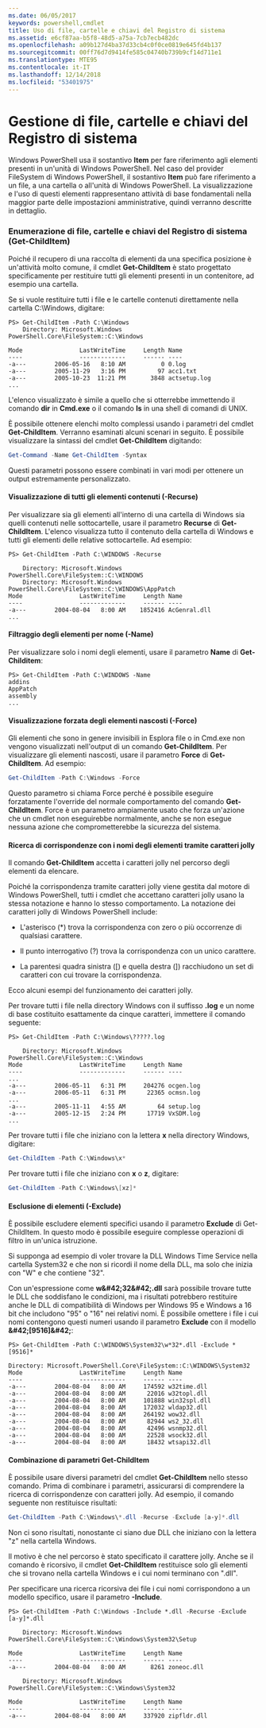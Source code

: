 ```yaml
---
ms.date: 06/05/2017
keywords: powershell,cmdlet
title: Uso di file, cartelle e chiavi del Registro di sistema
ms.assetid: e6cf87aa-b5f8-48d5-a75a-7cb7ecb482dc
ms.openlocfilehash: a09b127d4ba37d33cb4c0f0ce0819e645fd4b137
ms.sourcegitcommit: 00ff76d7d9414fe585c04740b739b9cf14d711e1
ms.translationtype: MTE95
ms.contentlocale: it-IT
ms.lasthandoff: 12/14/2018
ms.locfileid: "53401975"
---
```

# <a name="working-with-files-folders-and-registry-keys"></a>Gestione di file, cartelle e chiavi del Registro di sistema

Windows PowerShell usa il sostantivo **Item** per fare riferimento agli elementi presenti in un'unità di Windows PowerShell. Nel caso del provider FileSystem di Windows PowerShell, il sostantivo **Item** può fare riferimento a un file, a una cartella o all'unità di Windows PowerShell. La visualizzazione e l'uso di questi elementi rappresentano attività di base fondamentali nella maggior parte delle impostazioni amministrative, quindi verranno descritte in dettaglio.

### <a name="enumerating-files-folders-and-registry-keys-get-childitem"></a>Enumerazione di file, cartelle e chiavi del Registro di sistema (Get-ChildItem)

Poiché il recupero di una raccolta di elementi da una specifica posizione è un'attività molto comune, il cmdlet **Get-ChildItem** è stato progettato specificamente per restituire tutti gli elementi presenti in un contenitore, ad esempio una cartella.

Se si vuole restituire tutti i file e le cartelle contenuti direttamente nella cartella C:\\Windows, digitare:

```
PS> Get-ChildItem -Path C:\Windows
    Directory: Microsoft.Windows PowerShell.Core\FileSystem::C:\Windows

Mode                LastWriteTime     Length Name
----                -------------     ------ ----
-a---        2006-05-16   8:10 AM          0 0.log
-a---        2005-11-29   3:16 PM         97 acc1.txt
-a---        2005-10-23  11:21 PM       3848 actsetup.log
...
```

L'elenco visualizzato è simile a quello che si otterrebbe immettendo il comando **dir** in **Cmd.exe** o il comando **ls** in una shell di comandi di UNIX.

È possibile ottenere elenchi molto complessi usando i parametri del cmdlet **Get-ChildItem**. Verranno esaminati alcuni scenari in seguito. È possibile visualizzare la sintassi del cmdlet **Get-ChildItem** digitando:

```powershell
Get-Command -Name Get-ChildItem -Syntax
```

Questi parametri possono essere combinati in vari modi per ottenere un output estremamente personalizzato.

#### <a name="listing-all-contained-items--recurse"></a>Visualizzazione di tutti gli elementi contenuti (-Recurse)

Per visualizzare sia gli elementi all'interno di una cartella di Windows sia quelli contenuti nelle sottocartelle, usare il parametro **Recurse** di **Get-ChildItem**. L'elenco visualizza tutto il contenuto della cartella di Windows e tutti gli elementi delle relative sottocartelle. Ad esempio:

```
PS> Get-ChildItem -Path C:\WINDOWS -Recurse

    Directory: Microsoft.Windows PowerShell.Core\FileSystem::C:\WINDOWS
    Directory: Microsoft.Windows PowerShell.Core\FileSystem::C:\WINDOWS\AppPatch
Mode                LastWriteTime     Length Name
----                -------------     ------ ----
-a---        2004-08-04   8:00 AM    1852416 AcGenral.dll
...
```

#### <a name="filtering-items-by-name--name"></a>Filtraggio degli elementi per nome (-Name)

Per visualizzare solo i nomi degli elementi, usare il parametro **Name** di **Get-Childitem**:

```
PS> Get-ChildItem -Path C:\WINDOWS -Name
addins
AppPatch
assembly
...
```

#### <a name="forcibly-listing-hidden-items--force"></a>Visualizzazione forzata degli elementi nascosti (-Force)

Gli elementi che sono in genere invisibili in Esplora file o in Cmd.exe non vengono visualizzati nell'output di un comando **Get-ChildItem**. Per visualizzare gli elementi nascosti, usare il parametro **Force** di **Get-ChildItem**. Ad esempio:

```powershell
Get-ChildItem -Path C:\Windows -Force
```

Questo parametro si chiama Force perché è possibile eseguire forzatamente l'override del normale comportamento del comando **Get-ChildItem**. Force è un parametro ampiamente usato che forza un'azione che un cmdlet non eseguirebbe normalmente, anche se non esegue nessuna azione che comprometterebbe la sicurezza del sistema.

#### <a name="matching-item-names-with-wildcards"></a>Ricerca di corrispondenze con i nomi degli elementi tramite caratteri jolly

Il comando **Get-ChildItem** accetta i caratteri jolly nel percorso degli elementi da elencare.

Poiché la corrispondenza tramite caratteri jolly viene gestita dal motore di Windows PowerShell, tutti i cmdlet che accettano caratteri jolly usano la stessa notazione e hanno lo stesso comportamento. La notazione dei caratteri jolly di Windows PowerShell include:

- L'asterisco (\*) trova la corrispondenza con zero o più occorrenze di qualsiasi carattere.

- Il punto interrogativo (?) trova la corrispondenza con un unico carattere.

- La parentesi quadra sinistra (\[) e quella destra (]) racchiudono un set di caratteri con cui trovare la corrispondenza.

Ecco alcuni esempi del funzionamento dei caratteri jolly.

Per trovare tutti i file nella directory Windows con il suffisso **.log** e un nome di base costituito esattamente da cinque caratteri, immettere il comando seguente:

```
PS> Get-ChildItem -Path C:\Windows\?????.log

    Directory: Microsoft.Windows PowerShell.Core\FileSystem::C:\Windows
Mode                LastWriteTime     Length Name
----                -------------     ------ ----
...
-a---        2006-05-11   6:31 PM     204276 ocgen.log
-a---        2006-05-11   6:31 PM      22365 ocmsn.log
...
-a---        2005-11-11   4:55 AM         64 setup.log
-a---        2005-12-15   2:24 PM      17719 VxSDM.log
...
```

Per trovare tutti i file che iniziano con la lettera **x** nella directory Windows, digitare:

```powershell
Get-ChildItem -Path C:\Windows\x*
```

Per trovare tutti i file che iniziano con **x** o **z**, digitare:

```powershell
Get-ChildItem -Path C:\Windows\[xz]*
```

#### <a name="excluding-items--exclude"></a>Esclusione di elementi (-Exclude)

È possibile escludere elementi specifici usando il parametro **Exclude** di Get-ChildItem. In questo modo è possibile eseguire complesse operazioni di filtro in un'unica istruzione.

Si supponga ad esempio di voler trovare la DLL Windows Time Service nella cartella System32 e che non si ricordi il nome della DLL, ma solo che inizia con "W" e che contiene "32".

Con un'espressione come **w\&#42;32\&#42;.dll** sarà possibile trovare tutte le DLL che soddisfano le condizioni, ma i risultati potrebbero restituire anche le DLL di compatibilità di Windows per Windows 95 e Windows a 16 bit che includono "95" o "16" nei relativi nomi. È possibile omettere i file i cui nomi contengono questi numeri usando il parametro **Exclude** con il modello **\&#42;\[9516]\&#42;**:

```
PS> Get-ChildItem -Path C:\WINDOWS\System32\w*32*.dll -Exclude *[9516]*

Directory: Microsoft.PowerShell.Core\FileSystem::C:\WINDOWS\System32
Mode                LastWriteTime     Length Name
----                -------------     ------ ----
-a---        2004-08-04   8:00 AM     174592 w32time.dll
-a---        2004-08-04   8:00 AM      22016 w32topl.dll
-a---        2004-08-04   8:00 AM     101888 win32spl.dll
-a---        2004-08-04   8:00 AM     172032 wldap32.dll
-a---        2004-08-04   8:00 AM     264192 wow32.dll
-a---        2004-08-04   8:00 AM      82944 ws2_32.dll
-a---        2004-08-04   8:00 AM      42496 wsnmp32.dll
-a---        2004-08-04   8:00 AM      22528 wsock32.dll
-a---        2004-08-04   8:00 AM      18432 wtsapi32.dll
```

#### <a name="mixing-get-childitem-parameters"></a>Combinazione di parametri Get-ChildItem

È possibile usare diversi parametri del cmdlet **Get-ChildItem** nello stesso comando. Prima di combinare i parametri, assicurarsi di comprendere la ricerca di corrispondenze con caratteri jolly. Ad esempio, il comando seguente non restituisce risultati:

```powershell
Get-ChildItem -Path C:\Windows\*.dll -Recurse -Exclude [a-y]*.dll
```

Non ci sono risultati, nonostante ci siano due DLL che iniziano con la lettera "z" nella cartella Windows.

Il motivo è che nel percorso è stato specificato il carattere jolly. Anche se il comando è ricorsivo, il cmdlet **Get-ChildItem** restituisce solo gli elementi che si trovano nella cartella Windows e i cui nomi terminano con ".dll".

Per specificare una ricerca ricorsiva dei file i cui nomi corrispondono a un modello specifico, usare il parametro **-Include**.

```
PS> Get-ChildItem -Path C:\Windows -Include *.dll -Recurse -Exclude [a-y]*.dll

    Directory: Microsoft.Windows PowerShell.Core\FileSystem::C:\Windows\System32\Setup

Mode                LastWriteTime     Length Name
----                -------------     ------ ----
-a---        2004-08-04   8:00 AM       8261 zoneoc.dll

    Directory: Microsoft.Windows PowerShell.Core\FileSystem::C:\Windows\System32

Mode                LastWriteTime     Length Name
----                -------------     ------ ----
-a---        2004-08-04   8:00 AM     337920 zipfldr.dll
```